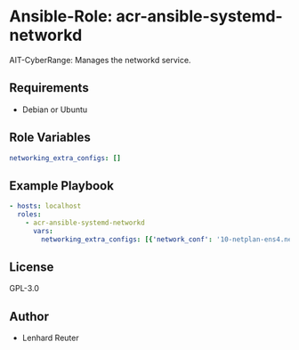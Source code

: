 # Ansible-Role: acr-ansible-systemd-networkd

AIT-CyberRange: Manages the networkd service.


## Requirements

- Debian or Ubuntu 

## Role Variables

```yaml
networking_extra_configs: []

```

## Example Playbook

```yaml
- hosts: localhost
  roles:
    - acr-ansible-systemd-networkd
      vars:
        networking_extra_configs: [{'network_conf': '10-netplan-ens4.network', 'domains': ['~austricom.at']}]
```

## License

GPL-3.0

## Author

- Lenhard Reuter
